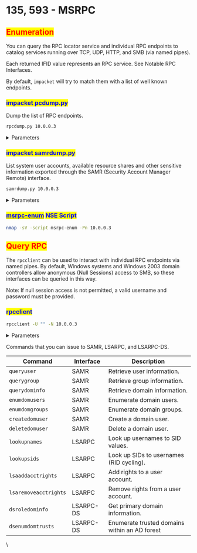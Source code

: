 # 135, 593 - MSRPC

## <mark style="color:red;">Enumeration</mark> <a href="#enumeration" id="enumeration"></a>

You can query the RPC locator service and individual RPC endpoints to catalog services running over TCP, UDP, HTTP, and SMB (via named pipes).

Each returned IFID value represents an RPC service. See Notable RPC Interfaces.

By default, `impacket` will try to match them with a list of well known endpoints.

### <mark style="color:blue;">**impacket pcdump.py**</mark>

Dump the list of RPC endpoints.

```sh
rpcdump.py 10.0.0.3
```

<details>

<summary>Parameters</summary>

* `target`: `[[domain/]username[:password]@]address`
* `-port <ports>`: Destination port to connect to SMB server. Default: 135.

</details>

### <mark style="color:blue;">**impacket samrdump.py**</mark>

List system user accounts, available resource shares and other sensitive information exported through the SAMR (Security Account Manager Remote) interface.

```sh
samrdump.py 10.0.0.3
```

<details>

<summary>Parameters</summary>

* `target`: `[[domain/]username[:password]@]address`
* `-port <ports>`: Destination port to connect to SMB server. Default: 445.

</details>

### [<mark style="color:blue;">**msrpc-enum**</mark>](https://nmap.org/nsedoc/scripts/msrpc-enum.html) <mark style="color:blue;">**NSE Script**</mark>

```sh
nmap -sV -script msrpc-enum -Pn 10.0.0.3
```

## <mark style="color:red;">Query RPC</mark> <a href="#query-rpc" id="query-rpc"></a>

The `rpcclient` can be used to interact with individual RPC endpoints via named pipes. By default, Windows systems and Windows 2003 domain controllers allow anonymous (Null Sessions) access to SMB, so these interfaces can be queried in this way.

Note: If null session access is not permitted, a valid username and password must be provided.

### <mark style="color:blue;">**rpcclient**</mark>

```sh
rpcclient -U "" -N 10.0.0.3
```

<details>

<summary>Parameters</summary>

* `-U`: Set the network username.
* `-N`: Don’t ask for a password.

</details>

Commands that you can issue to SAMR, LSARPC, and LSARPC-DS.

| Command               | Interface | Description                                   |
| --------------------- | --------- | --------------------------------------------- |
| `queryuser`           | SAMR      | Retrieve user information.                    |
| `querygroup`          | SAMR      | Retrieve group information.                   |
| `querydominfo`        | SAMR      | Retrieve domain information.                  |
| `enumdomusers`        | SAMR      | Enumerate domain users.                       |
| `enumdomgroups`       | SAMR      | Enumerate domain groups.                      |
| `createdomuser`       | SAMR      | Create a domain user.                         |
| `deletedomuser`       | SAMR      | Delete a domain user.                         |
| `lookupnames`         | LSARPC    | Look up usernames to SID values.              |
| `lookupsids`          | LSARPC    | Look up SIDs to usernames (RID cycling).      |
| `lsaaddacctrights`    | LSARPC    | Add rights to a user account.                 |
| `lsaremoveacctrights` | LSARPC    | Remove rights from a user account.            |
| `dsroledominfo`       | LSARPC-DS | Get primary domain information.               |
| `dsenumdomtrusts`     | LSARPC-DS | Enumerate trusted domains within an AD forest |

\
